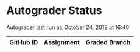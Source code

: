 # Autograder Status
Autograder last run at: October 24, 2018 at 16:40

| GitHub ID | Assignment | Graded Branch |
|-----------|------------|---------------|
